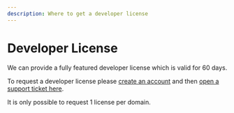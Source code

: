 ```yaml
---
description: Where to get a developer license
---
```


# Developer License

We can provide a fully featured developer license which is valid for 60 days.

To request a developer license please [create an account](https://my.umbhost.net/register.php) and then [open a support ticket here](https://my.umbhost.net/submitticket.php?step=2\&deptid=2).

It is only possible to request 1 license per domain.
